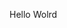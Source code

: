 Hello Wolrd

























































































































































































































































































































































































































































































































































































































































































































































































































































































































































































































































































































































































































































































































































































































































































































































































































































































































































































































































































































































































































































































































































































































































































































































































































































































































































































































































































































































































































































































































































































































































































































































































































































































































































































































































































































































































































































































































































































































































































































































































































































































































































































































































































































































































































































































































































































































































































































